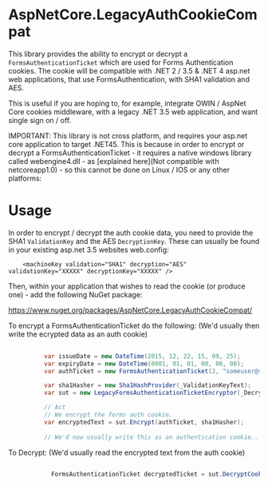 # AspNetCore.LegacyAuthCookieCompat
This library provides the ability to encrypt or decrypt a `FormsAuthenticationTicket` which are used for Forms Authentication cookies.
The cookie will be compatible with .NET 2 / 3.5 & .NET 4 asp.net web applications, that use FormsAuthentication, with SHA1 validation and AES.

This is useful if you are hoping to, for example, integrate OWIN / AspNet Core cookies middleware, with a legacy .NET 3.5 web application, and want single sign on / off.

IMPORTANT: This library is not cross platform, and requires your asp.net core application to target .NET45. This is because in order to encrypt or decrypt a FormsAuthenticationTicket - it requires a native windows library called webengine4.dll - as [explained here](Not compatible with netcoreapp1.0) - so this cannot be done on Linux / IOS or any other platforms: 

# Usage

In order to encrypt / decrypt the auth cookie data, you need to provide the SHA1 `ValidationKey` and the AES `DecryptionKey`. These can usually be found in your existing asp.net 3.5 websites web.config:

```
    <machineKey validation="SHA1" decryption="AES" validationKey="XXXXX" decryptionKey="XXXXX" />

```

Then, within your application that wishes to read the cookie (or produce one) - add the following NuGet package:

https://www.nuget.org/packages/AspNetCore.LegacyAuthCookieCompat/

To encrypt a FormsAuthenticationTicket do the following: (We'd usually then write the ecrypted data as an auth cookie)

```csharp
 
          var issueDate = new DateTime(2015, 12, 22, 15, 09, 25);
          var expiryDate = new DateTime(0001, 01, 01, 00, 00, 00);
          var authTicket = new FormsAuthenticationTicket(2, "someuser@some-email.com", issueDate, expiryDate, false, "custom data", "/");

          var sha1Hasher = new Sha1HashProvider(_ValidationKeyText);
          var sut = new LegacyFormsAuthenticationTicketEncryptor(_DecryptionKeyText);

          // Act
          // We encrypt the forms auth cookie.
          var encryptedText = sut.Encrypt(authTicket, sha1Hasher);
          
          // We'd now usually write this as an authentication cookie..

```

To Decrypt: (We'd usually read the encrypted text from the auth cookie)

```csharp
           
            FormsAuthenticationTicket decryptedTicket = sut.DecryptCookie(encryptedText, new Sha1HashProvider(_ValidationKeyText));

```

